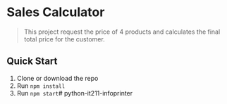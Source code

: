 # Sales Calculator

> This project request the price of 4 products and calculates the final total price for the customer.

## Quick Start

1. Clone or download the repo
2. Run `npm install`
3. Run `npm start`# python-it211-infoprinter